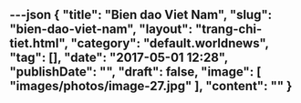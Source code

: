 ---json
{
    "title": "Bien dao Viet Nam",
    "slug": "bien-dao-viet-nam",
    "layout": "trang-chi-tiet.html",
    "category": "default.worldnews",
    "tag": [],
    "date": "2017-05-01 12:28",
    "publishDate": "",
    "draft": false,
    "image": [
        "images/photos/image-27.jpg"
    ],
    "__content__": ""
}
---
